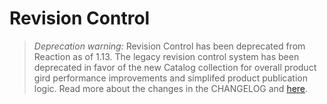 # Revision Control

> _Deprecation warning:_ Revision Control has been deprecated from Reaction as of 1.13. The legacy revision control system has been deprecated in favor of the new Catalog collection for overall product gird performance improvements and simplifed product publication logic. Read more about the changes in the CHANGELOG and [here](https://github.com/reactioncommerce/reaction/pull/4238).
